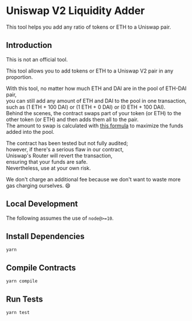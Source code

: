 # Uniswap V2 Liquidity Adder

This tool helps you add any ratio of tokens or ETH to a Uniswap pair.

## Introduction

This is not an official tool.<br />

This tool allows you to add tokens or ETH to a Uniswap V2 pair in any proportion.<br />

With this tool, no matter how much ETH and DAI are in the pool of ETH-DAI pair,<br />
you can still add any amount of ETH and DAI to the pool in one transaction, such as (1 ETH + 100 DAI) or (1 ETH + 0 DAI) or (0 ETH + 100 DAI).<br />
Behind the scenes, the contract swaps part of your token (or ETH) to the other token (or ETH) and then adds them all to the pair.<br />
The amount to swap is calculated with [this formula](https://www.wolframalpha.com/input/?i=solve+%28C+-+x%29+*+%28B+%2B+D%29+%3D+%28A+%2B+C%29+*+%28D+%2B+y%29%2C+%281000+*+A+%2B+997+*+x%29+*+%28B+-+y%29+%3D+1000+*+A+*+B) to maximize the funds added into the pool.

The contract has been tested but not fully audited;<br />
however, if there's a serious flaw in our contract,<br />
Uniswap's Router will revert the transaction,<br />
ensuring that your funds are safe.<br />
Nevertheless, use at your own risk.<br />

We don't charge an additional fee because we don't want to waste more gas charging ourselves. 😄<br />

## Local Development

The following assumes the use of `node@>=10`.

## Install Dependencies

`yarn`

## Compile Contracts

`yarn compile`

## Run Tests

`yarn test`
